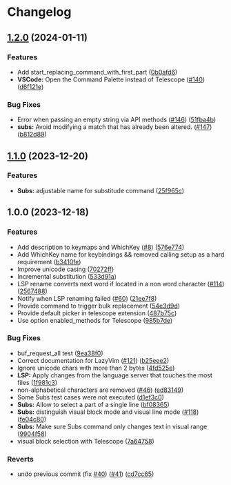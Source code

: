# Changelog

## [1.2.0](https://github.com/johmsalas/text-case.nvim/compare/v1.1.0...v1.2.0) (2024-01-11)


### Features

* Add start_replacing_command_with_first_part ([0b0afd6](https://github.com/johmsalas/text-case.nvim/commit/0b0afd658abb1a393f7eb103cac75774ed6b0f55))
* **VSCode:** Open the Command Palette instead of Telescope ([#140](https://github.com/johmsalas/text-case.nvim/issues/140)) ([d6f121e](https://github.com/johmsalas/text-case.nvim/commit/d6f121ec471118afb4fc7ed8cafb08eef3e9b307))


### Bug Fixes

* Error when passing an empty string via API methods ([#146](https://github.com/johmsalas/text-case.nvim/issues/146)) ([51fba4b](https://github.com/johmsalas/text-case.nvim/commit/51fba4b76ff39e2a3264a7201be3c9310cfcdb58))
* **subs:** Avoid modifying a match that has already been altered. ([#147](https://github.com/johmsalas/text-case.nvim/issues/147)) ([b812d89](https://github.com/johmsalas/text-case.nvim/commit/b812d890220bf9df358df3a5683b171b46d29c75))

## [1.1.0](https://github.com/johmsalas/text-case.nvim/compare/v1.0.0...v1.1.0) (2023-12-20)


### Features

* **Subs:** adjustable name for substitude command ([25f965c](https://github.com/johmsalas/text-case.nvim/commit/25f965c9a6f440b1a9f4cfb6388257f227945652))

## 1.0.0 (2023-12-18)


### Features

* Add description to keymaps and WhichKey ([#8](https://github.com/johmsalas/text-case.nvim/issues/8)) ([576e774](https://github.com/johmsalas/text-case.nvim/commit/576e774133f1a0687b0aa76424124d5eb068cf83))
* Add WhichKey name for keybindings && removed calling setup as a hard requirement ([b3410fe](https://github.com/johmsalas/text-case.nvim/commit/b3410fe57425b47fd6dd3c2c63f7ca068e290081))
* Improve unicode casing ([70272ff](https://github.com/johmsalas/text-case.nvim/commit/70272ff3b4fe13ee6bdadfea63f329a2103a4ba9))
* Incremental substitution ([533d91a](https://github.com/johmsalas/text-case.nvim/commit/533d91a2bcd3577329208fa25e609e48b30e42ae))
* LSP rename converts next word if located in a non word character ([#114](https://github.com/johmsalas/text-case.nvim/issues/114)) ([2567488](https://github.com/johmsalas/text-case.nvim/commit/25674885329142c3a56d302ff33abf6c4131d893))
* Notify when LSP renaming failed ([#60](https://github.com/johmsalas/text-case.nvim/issues/60)) ([21ee7f8](https://github.com/johmsalas/text-case.nvim/commit/21ee7f8536488d41667995b0b22aaef4839fd28a))
* Provide command to trigger bulk replacement ([54e3d9d](https://github.com/johmsalas/text-case.nvim/commit/54e3d9dd4023283dc598aecc0fae7182324fb41c))
* Provide default picker in telescope extension ([487b75c](https://github.com/johmsalas/text-case.nvim/commit/487b75ce879fb8296263f806a8294afd1784fba3))
* Use option enabled_methods for Telescope ([985b7de](https://github.com/johmsalas/text-case.nvim/commit/985b7dec435c34145e011c4d776af82a93aedee6))


### Bug Fixes

* buf_request_all test ([9ea38f0](https://github.com/johmsalas/text-case.nvim/commit/9ea38f02be53a013713a10a8736affe33ac6386a))
* Correct documentation for LazyVim ([#121](https://github.com/johmsalas/text-case.nvim/issues/121)) ([b25eee2](https://github.com/johmsalas/text-case.nvim/commit/b25eee29b7dcca43b52f24ac66f2b40e698833cd))
* Ignore unicode chars with more than 2 bytes ([4fd525e](https://github.com/johmsalas/text-case.nvim/commit/4fd525ed89939d4713855885f7e4bb275ce023bd))
* **LSP:** Apply changes from the language server that touches the most files ([1f981c3](https://github.com/johmsalas/text-case.nvim/commit/1f981c3df09ecca101d9384bb85d6c1d1d988430))
* non-alphabetical characters are removed ([#46](https://github.com/johmsalas/text-case.nvim/issues/46)) ([ed83149](https://github.com/johmsalas/text-case.nvim/commit/ed8314943ebc55521a3cb2751f446615e00c0dbc))
* Some Subs test cases were not executed ([d1ef3c0](https://github.com/johmsalas/text-case.nvim/commit/d1ef3c0a52eeb0126c8fc5410fd0af69a3abe31e))
* **Subs:** Allow to select a part of a single line ([bf08365](https://github.com/johmsalas/text-case.nvim/commit/bf08365c222b58d080879b97229f816dec163812))
* **Subs:** distinguish visual block mode and visual line mode ([#118](https://github.com/johmsalas/text-case.nvim/issues/118)) ([fe04c80](https://github.com/johmsalas/text-case.nvim/commit/fe04c80c6d2f65b86166170e7d304e5b9811ef89))
* **Subs:** Make sure Subs command only changes text in visual range ([9904f58](https://github.com/johmsalas/text-case.nvim/commit/9904f5826d49ecf2fd75857949922ad66b83e925))
* visual block selection with Telescope ([7a64758](https://github.com/johmsalas/text-case.nvim/commit/7a6475884c26eabaf0658e0c6910ce71d062c937))


### Reverts

* undo previous commit (fix [#40](https://github.com/johmsalas/text-case.nvim/issues/40)) ([#41](https://github.com/johmsalas/text-case.nvim/issues/41)) ([cd7cc65](https://github.com/johmsalas/text-case.nvim/commit/cd7cc65a412beb713e68f3b84e45990a939b7b6b))
